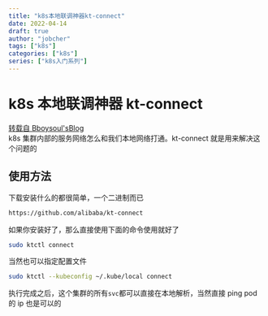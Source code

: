 ```yaml
---
title: "k8s本地联调神器kt-connect"
date: 2022-04-14
draft: true
author: "jobcher"
tags: ["k8s"]
categories: ["k8s"]
series: ["k8s入门系列"]
---
```


# k8s 本地联调神器 kt-connect

[转载自 Bboysoul'sBlog](https://www.bboy.app/2022/04/11/k8s%E6%9C%AC%E5%9C%B0%E8%81%94%E8%B0%83%E7%A5%9E%E5%99%A8kt-connect/)  
k8s 集群内部的服务网络怎么和我们本地网络打通。kt-connect 就是用来解决这个问题的

## 使用方法

下载安装什么的都很简单，一个二进制而已

```sh
https://github.com/alibaba/kt-connect
```

如果你安装好了，那么直接使用下面的命令使用就好了

```sh
sudo ktctl connect
```

当然也可以指定配置文件

```sh
sudo ktctl --kubeconfig ~/.kube/local connect
```

执行完成之后，这个集群的所有`svc`都可以直接在本地解析，当然直接 ping pod 的 ip 也是可以的
